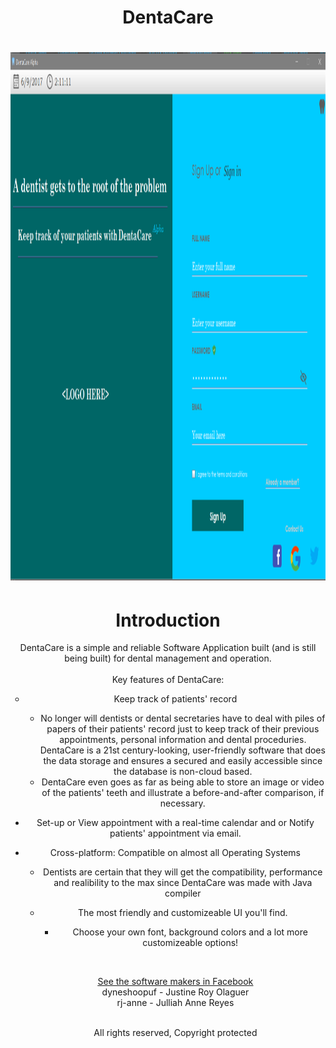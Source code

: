 <center> <h1> DentaCare <h1>
<img src="sc.PNG" alt="HTML5 Icon" style="width:1290px;height:845px;"> <p>
<h1> Introduction
</h1> 
DentaCare is a simple and reliable Software Application built (and is still being built) for dental management and operation. <br> <br>
Key features of DentaCare: <br>
<ul style="list-style-type:circle">
<li> Keep track of patients' record </li>
<ul> <li> No longer will dentists or dental secretaries have to deal with piles of papers of their patients' record just to keep track of their previous appointments, personal information and dental proceduries. DentaCare is a 21st century-looking, user-friendly software that does the data storage and ensures a secured and easily accessible since the database is non-cloud based. </li> 
<li> DentaCare even goes as far as being able to store an image or video of the patients' teeth and illustrate a before-and-after comparison, if necessary. </li> </ul> </ul>
<ul> <li> Set-up or View appointment with a real-time calendar and or Notify patients' appointment via email. </li> </ul>
<ul> <li> Cross-platform: Compatible on almost all Operating Systems </li> 
<ul> <li> Dentists are certain that they will get the compatibility, performance and realibility to the max since DentaCare was made with Java compiler </li> </ul>
<ul> <li> The most friendly and customizeable UI you'll find. </li> 
<ul> <li> Choose your own font, background colors and a lot more customizeable options! </li> </ul> </ul> <p> <br>

<a href= "https://www.facebook.com/groups/473984372933874/"> <u> See the software makers in Facebook </u> </a> <br>
dyneshoopuf - Justine Roy Olaguer <br>
rj-anne - Julliah Anne Reyes <br>

&nbsp; &nbsp; &nbsp; &nbsp; &nbsp; &nbsp; &nbsp; &nbsp; &emsp; &emsp; &emsp; &emsp; &emsp; &emsp; &emsp; &nbsp; &nbsp; &nbsp; &nbsp; &nbsp; &nbsp; &nbsp; &nbsp; &emsp; &emsp; &emsp; &emsp; &emsp; &emsp; &emsp;&nbsp; &nbsp; &nbsp; &nbsp; &nbsp; &nbsp; &nbsp; &nbsp; &nbsp; &nbsp; &nbsp; &nbsp; &nbsp; &nbsp; All rights reserved, Copyright protected
